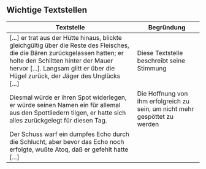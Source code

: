 ## Wichtige Textstellen
| Textstelle                                                                                                                                                                                                                                             | Begründung                                                                  |
| ------------------------------------------------------------------------------------------------------------------------------------------------------------------------------------------------------------------------------------------------------ | --------------------------------------------------------------------------- |
| [...] er trat aus der Hütte hinaus, blickte gleichgültig über die Reste des Fleisches, die die Bären zurückgelassen hatten; er holte den Schlitten hinter der Mauer hervor [...]. Langsam glitt er über die Hügel zurück, der Jäger des Unglücks [...] | Diese Textstelle beschreibt seine Stimmung                                  |
| Diesmal würde er ihren Spot widerlegen, er würde seinen Namen ein für allemal aus den Spottliedern tilgen, er hatte sich alles zurückgelegt für diesen Tag.                                                                                            | Die Hoffnung von ihm erfolgreich zu sein, um nicht mehr gespöttet zu werden |
| Der Schuss warf ein dumpfes Echo durch die Schlucht, aber bevor das Echo noch erfolgte, wußte Atoq, daß er gefehlt hatte [...]                                                                                                                         |                                                                             |
